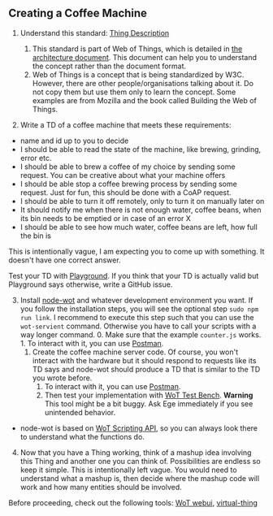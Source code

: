 ## Creating a Coffee Machine

1. Understand this standard: [Thing Description](https://www.w3.org/TR/wot-thing-description/)
	1. This standard is part of Web of Things, which is detailed in [the architecture document](https://w3c.github.io/wot-architecture/). This document can help you to understand the concept rather than the document format. 
	2. Web of Things is a concept that is being standardized by W3C. However, there are other people/organisations talking about it. Do not copy them but use them only to learn the concept. Some examples are from Mozilla and the book called Building the Web of Things.

2. Write a TD of a coffee machine that meets these requirements:

* name and id up to you to decide
* I should be able to read the state of the machine, like brewing, grinding, error etc.
* I should be able to brew a coffee of my choice by sending some request. You can be creative
about what your machine offers
* I should be able stop a coffee brewing process by sending some request. Just for fun, this should be done with a CoAP request.
* I should be able to turn it off remotely, only to turn it on manually later on
* It should notify me when there is not enough water, coffee beans, when its bin needs to be
emptied or in case of an error X
* I should be able to see how much water, coffee beans are left, how full the bin is

This is intentionally vague, I am expecting you to come up with something. It doesn't have one correct answer. 

Test your TD with [Playground](http://plugfest.thingweb.io/playground/). If you think that your TD is actually valid but Playground says otherwise, write a GitHub issue.
  
3. Install [node-wot](https://github.com/eclipse/thingweb.node-wot) and whatever development environment you want. If you follow the installation steps, you will see the optional step `sudo npm run link`. I recommend to execute this step such that you can use the `wot-servient` command. Otherwise you have to call your scripts with a way longer command.
    0. Make sure that the example `counter.js` works.
        1. To interact with it, you can use [Postman](https://www.getpostman.com/).
    1. Create the coffee machine server code. Of course, you won't interact with the hardware but it should respond to requests like its TD says and node-wot should produce a TD that is similar to the TD you wrote before. 
	   1. To interact with it, you can use [Postman](https://www.getpostman.com/).
	   2. Then test your implementation with [WoT Test Bench](https://github.com/tum-ei-esi/testbench). **Warning** This tool might be a bit buggy. Ask Ege immediately if you see unintended behavior.
* node-wot is based on [WoT Scripting API](https://w3c.github.io/wot-scripting-api/), so you can always look there to understand what the functions do.

4. Now that you have a Thing working, think of a mashup idea involving this Thing and another one you can think of. Possibilities are endless so keep it simple. This is intentionally left vague. You would need to understand what a mashup is, then decide where the mashup code will work and how many entities should be involved.

 Before proceeding, check out the following tools: [WoT webui](http://plugfest.thingweb.io/webui), [virtual-thing](https://www.npmjs.com/package/virtual-thing)
